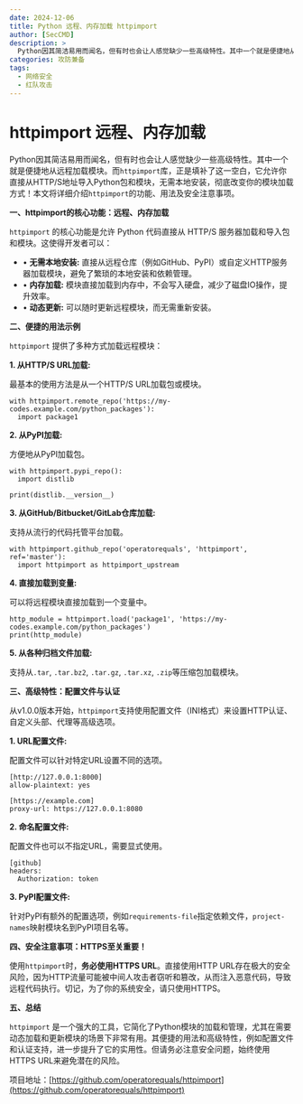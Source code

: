 ```yaml
---
date: 2024-12-06
title: Python 远程、内存加载 httpimport
author: [SecCMD]
description: >
  Python因其简洁易用而闻名，但有时也会让人感觉缺少一些高级特性。其中一个就是便捷地从远程加载模块。而`httpimport`库，正是填补了这一空白，它允许你直接从HTTP/S地址导入Python包和模块，无需本地安装，彻底改变你的模块加载方式！本文将详细介绍`httpimport`的功能、用法及安全注意事项。
categories: 攻防兼备
tags:
  - 网络安全
  - 红队攻击
---
```


# httpimport 远程、内存加载

Python因其简洁易用而闻名，但有时也会让人感觉缺少一些高级特性。其中一个就是便捷地从远程加载模块。而`httpimport`库，正是填补了这一空白，它允许你直接从HTTP/S地址导入Python包和模块，无需本地安装，彻底改变你的模块加载方式！本文将详细介绍`httpimport`的功能、用法及安全注意事项。

**一、httpimport的核心功能：远程、内存加载**

`httpimport` 的核心功能是允许 Python 代码直接从 HTTP/S 服务器加载和导入包和模块。这使得开发者可以：

- • **无需本地安装:** 直接从远程仓库（例如GitHub、PyPI）或自定义HTTP服务器加载模块，避免了繁琐的本地安装和依赖管理。
- • **内存加载:** 模块直接加载到内存中，不会写入硬盘，减少了磁盘IO操作，提升效率。
- • **动态更新:** 可以随时更新远程模块，而无需重新安装。

**二、便捷的用法示例**

`httpimport` 提供了多种方式加载远程模块：

**1. 从HTTP/S URL加载:**

最基本的使用方法是从一个HTTP/S URL加载包或模块。

```text
with httpimport.remote_repo('https://my-codes.example.com/python_packages'):
  import package1
```

**2. 从PyPI加载:**

方便地从PyPI加载包。

```text
with httpimport.pypi_repo():
  import distlib

print(distlib.__version__)
```

**3. 从GitHub/Bitbucket/GitLab仓库加载:**

支持从流行的代码托管平台加载。

```text
with httpimport.github_repo('operatorequals', 'httpimport', ref='master'):
  import httpimport as httpimport_upstream
```

**4. 直接加载到变量:**

可以将远程模块直接加载到一个变量中。

```text
http_module = httpimport.load('package1', 'https://my-codes.example.com/python_packages')
print(http_module)
```

**5. 从各种归档文件加载:**

支持从`.tar`, `.tar.bz2`, `.tar.gz`, `.tar.xz`, `.zip`等压缩包加载模块。

**三、高级特性：配置文件与认证**

从v1.0.0版本开始，`httpimport`支持使用配置文件（INI格式）来设置HTTP认证、自定义头部、代理等高级选项。

**1. URL配置文件:**

配置文件可以针对特定URL设置不同的选项。

```text
[http://127.0.0.1:8000]
allow-plaintext: yes 

[https://example.com]
proxy-url: https://127.0.0.1:8080
```

**2. 命名配置文件:**

配置文件也可以不指定URL，需要显式使用。

```text
[github]
headers:
  Authorization: token 
```

**3. PyPI配置文件:**

针对PyPI有额外的配置选项，例如`requirements-file`指定依赖文件，`project-names`映射模块名到PyPI项目名等。

**四、安全注意事项：HTTPS至关重要！**

使用`httpimport`时，**务必使用HTTPS URL**。直接使用HTTP URL存在极大的安全风险，因为HTTP流量可能被中间人攻击者窃听和篡改，从而注入恶意代码，导致远程代码执行。切记，为了你的系统安全，请只使用HTTPS。

**五、总结**

`httpimport` 是一个强大的工具，它简化了Python模块的加载和管理，尤其在需要动态加载和更新模块的场景下非常有用。其便捷的用法和高级特性，例如配置文件和认证支持，进一步提升了它的实用性。但请务必注意安全问题，始终使用HTTPS URL来避免潜在的风险。

项目地址：[https://github.com/operatorequals/httpimport](https://github.com/operatorequals/httpimport)

